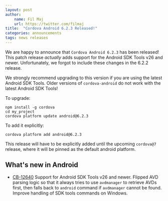```yaml
---
layout: post
author:
    name: Fil Maj
    url: https://twitter.com/filmaj
title:  "Cordova Android 6.2.3 Released!"
categories: announcements
tags: news releases
---
```


We are happy to announce that `Cordova Android 6.2.3` has been released! This patch release _actually_ adds support for the Android SDK Tools v26 and newer. Unfortunately, we forgot to include these changes in the 6.2.2 release.

We strongly recommend upgrading to this version if you are using the latest Android SDK Tools. Older versions of `cordova-android` do not work with the latest Android SDK Tools!

To upgrade:

    npm install -g cordova
    cd my_project
    cordova platform update android@6.2.3

To add it explicitly:

    cordova platform add android@6.2.3

This release will have to be explicitly added until the upcoming `cordova@7` release, where it will be pinned as the default android platform.

<!--more-->
## What's new in Android

* [CB-12640](https://issues.apache.org/jira/browse/CB-12640) Support for Android SDK Tools v26 and newer. Flipped AVD parsing logic so that it always tries to use `avdmanager` to retrieve AVDs first, then falls back to `android` command if `avdmanager` cannot be found. Improve handling of SDK tools commands on Windows.

